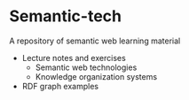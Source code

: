 # Semantic-tech

A repository of semantic web learning material

- Lecture notes and exercises
  - Semantic web technologies
  - Knowledge organization systems
- RDF graph examples





